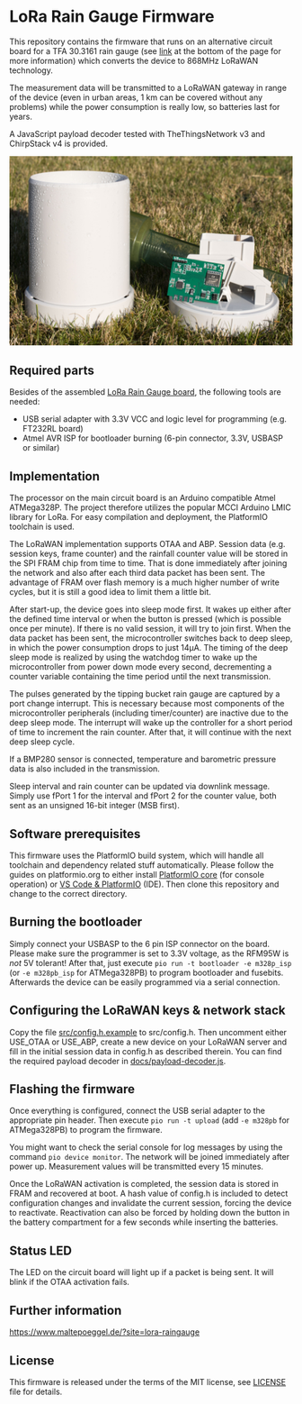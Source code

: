 # LoRa Rain Gauge Firmware

This repository contains the firmware that runs on an alternative circuit board for a TFA 30.3161 rain gauge (see [link](#further-information) at the bottom of the page for more information) which converts the device to 868MHz LoRaWAN technology.

The measurement data will be transmitted to a LoRaWAN gateway in range of the device (even in urban areas, 1 km can be covered without any problems) while the power consumption is really low, so batteries last for years.

A JavaScript payload decoder tested with TheThingsNetwork v3 and ChirpStack v4 is provided.

![Two rain gauges and the printed circuit board outdoors](./docs/raingauge_outdoor.jpg)

## Required parts

Besides of the assembled [LoRa Rain Gauge board](https://www.maltepoeggel.de/?site=lora-raingauge), the following tools are needed:

- USB serial adapter with 3.3V VCC and logic level for programming (e.g. FT232RL board)
- Atmel AVR ISP for bootloader burning (6-pin connector, 3.3V, USBASP or similar)

## Implementation

The processor on the main circuit board is an Arduino compatible Atmel ATMega328P. The project therefore utilizes the popular MCCI Arduino LMIC library for LoRa. For easy compilation and deployment, the PlatformIO toolchain is used.

The LoRaWAN implementation supports OTAA and ABP. Session data (e.g. session keys, frame counter) and the rainfall counter value will be stored in the SPI FRAM chip from time to time. That is done immediately after joining the network and also after each third data packet has been sent. The advantage of FRAM over flash memory is a much higher number of write cycles, but it is still a good idea to limit them a little bit.

After start-up, the device goes into sleep mode first. It wakes up either after the defined time interval or when the button is pressed (which is possible once per minute). If there is no valid session, it will try to join first. When the data packet has been sent, the microcontroller switches back to deep sleep, in which the power consumption drops to just 14µA. The timing of the deep sleep mode is realized by using the watchdog timer to wake up the microcontroller from power down mode every second, decrementing a counter variable containing the time period until the next transmission.

The pulses generated by the tipping bucket rain gauge are captured by a port change interrupt. This is necessary because most components of the microcontroller peripherals (including timer/counter) are inactive due to the deep sleep mode. The interrupt will wake up the controller for a short period of time to increment the rain counter. After that, it will continue with the next deep sleep cycle.

If a BMP280 sensor is connected, temperature and barometric pressure data is also included in the transmission.

Sleep interval and rain counter can be updated via downlink message. Simply use fPort 1 for the interval and fPort 2 for the counter value, both sent as an unsigned 16-bit integer (MSB first).

## Software prerequisites

This firmware uses the PlatformIO build system, which will handle all toolchain and dependency related stuff automatically. Please follow the guides on platformio.org to either install [PlatformIO core](https://platformio.org/install/cli) (for console operation) or [VS Code & PlatformIO](https://platformio.org/install/ide) (IDE). Then clone this repository and change to the correct directory.

## Burning the bootloader

Simply connect your USBASP to the 6 pin ISP connector on the board. Please make sure the programmer is set to 3.3V voltage, as the RFM95W is *not* 5V tolerant! After that, just execute ```pio run -t bootloader -e m328p_isp``` (or ```-e m328pb_isp``` for ATMega328PB) to program bootloader and fusebits. Afterwards the device can be easily programmed via a serial connection.


## Configuring the LoRaWAN keys & network stack

Copy the file [src/config.h.example](src/config.h.example) to src/config.h. Then uncomment either USE_OTAA or USE_ABP, create a new device on your LoRaWAN server and fill in the initial session data in config.h as described therein. You can find the required payload decoder in [docs/payload-decoder.js](docs/payload-decoder.js).

## Flashing the firmware

Once everything is configured, connect the USB serial adapter to the appropriate pin header. Then execute ```pio run -t upload``` (add ```-e m328pb``` for ATMega328PB) to program the firmware.

You might want to check the serial console for log messages by using the command ```pio device monitor```. The network will be joined immediately after power up. Measurement values will be transmitted every 15 minutes.

Once the LoRaWAN activation is completed, the session data is stored in FRAM and recovered at boot. A hash value of config.h is included to detect configuration changes and invalidate the current session, forcing the device to reactivate. Reactivation can also be forced by holding down the button in the battery compartment for a few seconds while inserting the batteries.

## Status LED

The LED on the circuit board will light up if a packet is being sent. It will blink if the OTAA activation fails.

## Further information

https://www.maltepoeggel.de/?site=lora-raingauge

## License

This firmware is released under the terms of the MIT license, see [LICENSE](LICENSE) file for details.
